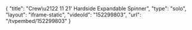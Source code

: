 {
    "title": "Crew\u2122 11 21' Hardside Expandable Spinner",
    "type": "solo",
    "layout": "iframe-static",
    "videoId": "152299803",
    "url": "\/tvpembed\/152299803"
}